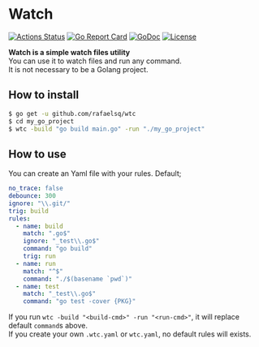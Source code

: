 # Watch

[![Actions Status](https://github.com/rafaelsq/wtc/workflows/tests/badge.svg)](https://github.com/rafaelsq/wtc/actions)
[![Go Report Card](https://goreportcard.com/badge/github.com/rafaelsq/wtc)](https://goreportcard.com/report/github.com/rafaelsq/wtc)
[![GoDoc](https://godoc.org/github.com/rafaelsq/wtc?status.svg)](https://godoc.org/github.com/rafaelsq/wtc)
[![License](https://img.shields.io/badge/license-MIT-blue.svg)](https://github.com/rafaelsq/wtc/blob/master/LICENSE)

**Watch is a simple watch files utility**  
You can use it to watch files and run any command.  
It is not necessary to be a Golang project.  

## How to install

```bash
$ go get -u github.com/rafaelsq/wtc
$ cd my_go_project
$ wtc -build "go build main.go" -run "./my_go_project"
```

## How to use

You can create an Yaml file with your rules.
Default;

```yaml
no_trace: false
debounce: 300
ignore: "\\.git/"
trig: build
rules:
  - name: build
    match: ".go$"
    ignore: "_test\\.go$"
    command: "go build"
    trig: run
  - name: run
    match: "^$"
    command: "./$(basename `pwd`)"
  - name: test
    match: "_test\\.go$"
    command: "go test -cover {PKG}"
```

If you run `wtc -build "<build-cmd>" -run "<run-cmd>"`, it will replace default `command`s above.  
If you create your own `.wtc.yaml` or `wtc.yaml`, no default rules will exists.
